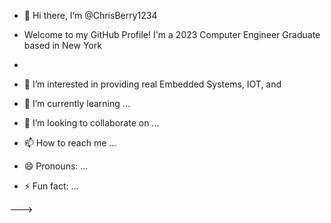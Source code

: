 - 👋 Hi there, I’m @ChrisBerry1234

- Welcome to my GitHub Profile! I'm a 2023 Computer Engineer Graduate based in New York
- 

- 👀 I’m interested in providing real Embedded Systems, IOT, and 
- 🌱 I’m currently learning ...
- 💞️ I’m looking to collaborate on ...
- 📫 How to reach me ...
- 😄 Pronouns: ...
- ⚡ Fun fact: ...

--->
